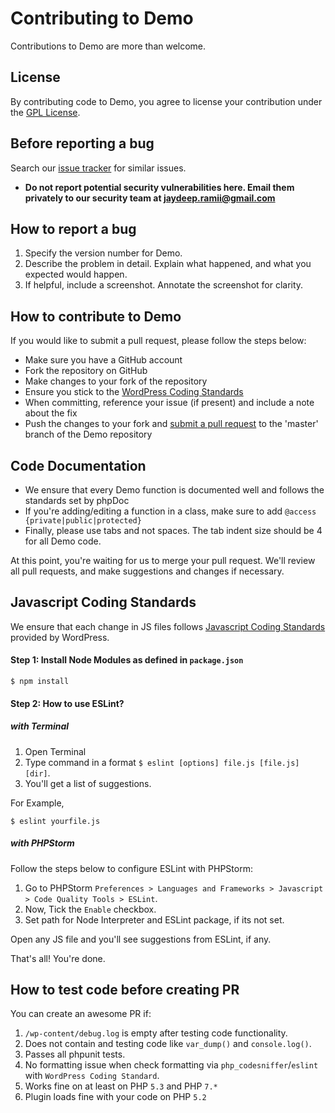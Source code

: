 # Contributing to Demo

Contributions to Demo are more than welcome.

## License

By contributing code to Demo, you agree to license your contribution under the [GPL License](license.txt).

## Before reporting a bug

Search our [issue tracker](https://github.com/jaydeeprami/Demo/issues) for similar issues.

* __Do not report potential security vulnerabilities here. Email them privately to our security team at [jaydeep.ramii@gmail.com](mailto:jaydeep.ramii@gmail.com)__

## How to report a bug

1. Specify the version number for Demo. 
2. Describe the problem in detail. Explain what happened, and what you expected would happen.
3. If helpful, include a screenshot. Annotate the screenshot for clarity.

## How to contribute to Demo

If you would like to submit a pull request, please follow the steps below:

* Make sure you have a GitHub account
* Fork the repository on GitHub
* Make changes to your fork of the repository
* Ensure you stick to the [WordPress Coding Standards](https://codex.wordpress.org/WordPress_Coding_Standards)
 *  When committing, reference your issue (if present) and include a note about the fix
* Push the changes to your fork and [submit a pull request](https://help.github.com/articles/creating-a-pull-request) to the 'master' branch of the Demo repository

## Code Documentation

* We ensure that every Demo function is documented well and follows the standards set by phpDoc
* If you're adding/editing a function in a class, make sure to add `@access {private|public|protected}`
* Finally, please use tabs and not spaces. The tab indent size should be 4 for all Demo code.

At this point, you're waiting for us to merge your pull request. We'll review all pull requests, and make suggestions and changes if necessary.

## Javascript Coding Standards

We ensure that each change in JS files follows [Javascript Coding Standards](https://make.wordpress.org/core/handbook/best-practices/coding-standards/javascript/) provided by WordPress.

#### Step 1: Install Node Modules as defined in `package.json`

```
$ npm install
```

#### Step 2: How to use ESLint?

##### with Terminal 

1. Open Terminal
2. Type command in a format `$ eslint [options] file.js [file.js] [dir]`.
3. You'll get a list of suggestions.

For Example,
```
$ eslint yourfile.js
```

##### with PHPStorm

Follow the steps below to configure ESLint with PHPStorm:
1. Go to PHPStorm `Preferences > Languages and Frameworks > Javascript > Code Quality Tools > ESLint`.
2. Now, Tick the `Enable` checkbox.
3. Set path for Node Interpreter and ESLint package, if its not set.


Open any JS file and you'll see suggestions from ESLint, if any.

That's all! You're done.

## How to test code before creating PR
You can create an awesome PR if:
1. `/wp-content/debug.log` is empty after testing code functionality.
2. Does not contain and testing code like `var_dump()` and `console.log()`.
3. Passes all phpunit tests.
4. No formatting issue when check formatting via `php_codesniffer`/`eslint` with `WordPress Coding Standard`.
5. Works fine on at least on PHP `5.3` and PHP `7.*`
6. Plugin loads fine with your code on PHP `5.2`
